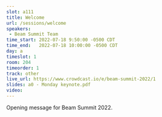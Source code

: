 ```yaml
---
slot: a111
title: Welcome
url: /sessions/welcome
speakers:
 - Beam Summit Team
time_start: 2022-07-18 9:50:00 -0500 CDT
time_end:   2022-07-18 10:00:00 -0500 CDT
day: a
timeslot: 1
room: 204
timeorder: 1
track: other
live_url: https://www.crowdcast.io/e/beam-summit-2022/1
slides: a0 - Monday keynote.pdf
video: 
---
```


Opening message for Beam Summit 2022.
